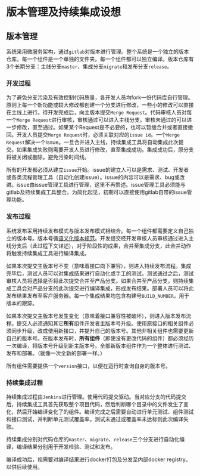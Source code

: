 # 版本管理及持续集成设想

## 版本管理

系统采用微服务架构，通过`gitlab`对版本进行管理。整个系统是一个独立的版本仓库。每一个组件是一个单独的文件夹。每一个组件都可以独立编译。版本仓库有3个长期分支：主线分支`master`、集成分支`migrate`和发布分支`release`。

### 开发过程

为了避免分支污染及有效控制代码质量，各开发人员均fork一份代码库自行管理。原则上每一个新功能或较大修改都创建一个分支进行修改，一些小的修改可以直接在主线上进行。待开发完成后，向主版本提交`Merge Request`。代码审核人员对每一个`Merge Request`进行审核，审核通过可以进入主线分支。审核未通过的可以进一步修改，直至通过。如果某个Request是不必要的，也可以暂缓合并或者直接撤回。开发人员提交`Merge Request`时，必须关联对应的`issue id`。一个`Merge Request`解决一个issue。一旦合并进入主线，持续集成工具将自动集成此次提交。如果集成失败则需要开发人员进行修改，直至集成成功。集成成功后，原分支将被关闭或删除。避免污染时间线。

所有的开发都必须从建立`issue`开始。issue的建立人可以是需求、测试、开发者或各类流程管理工具（自动化创建issue）。issue的内容可以是需求、bug或改进。issue由issue管理工具进行管理，这里不再赘述。issue管理工具必须能与gitlab及持续集成工具整合。为简化起见，初期可以直接使用gitlab自带的issue管理功能。

### 发布过程

系统发布采用持续发布模式与版本发布模式相结合。每一个组件都需要定义自己独立的版本号。版本号循[语义化版本规范](http://semver.org/lang/zh-CN/)。开发提交经开发审核人员审核通过进入主线分支后（此过程下文详述），对于阶段性的成果，合并至集成分支，此合并动作将触发持续集成工具进行编译集成。

如果本次提交主版本号不变（意味着接口向下兼容），则进入持续发布流程。集成完毕后，测试人员可以对集成结果进行自动化或手工的测试。测试通过之后，测试审核人员将选择是否将此次提交合并至产品分支。如果合并至产品分支，则持续集成工具会对产品分支的此次提交进行编译集成，形成发布结果。部署人员可以将此发布结果发布至客户服务器。每一个集成结果均包含构建号`BUILD_NUMBER`，用于版本的跟踪。

如果本次提交主版本号发生变化（意味着接口兼容性被破坏），则进入版本发布流程。提交人必须通知其它**所有**组件开发者主版本号升级。使用原接口的相关组件必须同步升级，改成使用新接口，并提升自己的版本号。其他非相关组件也需要更新自己的版本号。在版本发布时，**所有组件**（即使没有更改代码的组件）都必须经历一次编译，将版本号升级到新主版本号。全部新版本组件作为一个整体进行测试、发布和部署。（就像一次全新的部署一样。）

所有组件需要提供一个`version`接口，以便在运行时查询自身的版本号。

### 持续集成过程

持续集成过程由`Jenkins`进行管理。使用代码提交驱动。当对应分支的代码提交后，持续集成工具首先获取整个项目代码，然后判断哪个目录中的文件发生了变化，然后开始编译变化了的组件。编译完成之后需要自动进行单元测试、组件测试和接口测试，并判断单元测试覆盖率。测试未通过或覆盖率未达标则此次编译失败。

持续集成分别对代码仓库的`master`、`migrate`、`release`三个分支进行自动化编译，编译结果分别用于开发检验、测试和发布。

编译成功后，视需要对编译结果进行docker打包及分发至内部docker registry。以供后续使用。